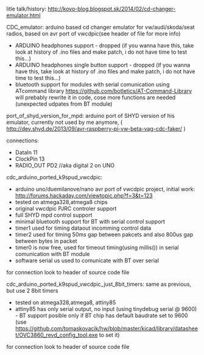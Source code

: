 litle talk/history: http://kovo-blog.blogspot.sk/2014/02/cd-changer-emulator.html

CDC_emulator: arduino based cd changer emulator for vw/audi/skoda/seat radios, based on avr port of vwcdpic(see header of file for more info)

- ARDUINO headphones support - dropped  (if you wanna have this, take look at history of .ino files and make patch, i do not have time to test this...)
- ARDUINO headphones single button support - dropped (if you wanna have this, take look at history of .ino files and make patch, i do not have time to test this...)
- bluetooth support for modules with serial comunication using ATcommand library  https://github.com/botletics/AT-Command-Library will prebably rewrite it in code, cose more functions are needed (unexpected udpates from BT module)

port_of_shyd_version_for_mpd:
	arduino port of SHYD version of his emulator, currently not used by me anymore, ( http://dev.shyd.de/2013/09/avr-raspberry-pi-vw-beta-vag-cdc-faker/ )

connections:

- DataIn 11
- ClockPin 13
- RADIO_OUT PD2 //aka digital 2 on UNO

cdc_arduino_ported_k9spud_vwcdpic:
- arduino uno/duemilanove/nano avr port of vwcdpic project, initial work: http://forums.hackaday.com/viewtopic.php?f=3&t=123
- tested on atmega328,atmega8 chips
- original vwcdpic PJRC controler support
- full SHYD mpd control support
- minimal bluetooth support for BT with serial control support
- timer1 used for timing dataout incomming control data
- timer2 used for timing 50ms gap between pakcets and also 800us gap between bytes in packet
- timer0 is now free, used for timeout timing(using millis()) in serial comunication with BT module
- software serial us used to comunicate with BT over serial


for connection look to header of source code file

cdc_arduino_ported_k9spud_vwcdpic_just_8bit_timers:
same as previous, but use 2 8bit timers
 - tested on atmega328,atmega8, attiny85
 - attiny85 has only serial output, no input  (using tinydebug serial @ 9600) - BT support posible only if BT chip has default baudrate set to 9600 (use https://github.com/tomaskovacik/hw/blob/master/kicad/library/datasheet/OVC3860_revd_config_tool.exe to set it)

for connection look to header of source code file
